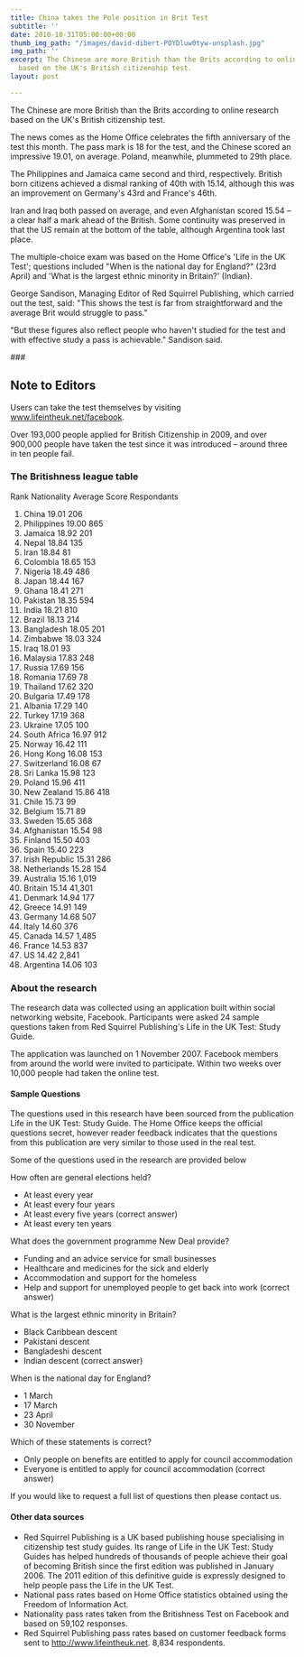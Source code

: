 ```yaml
---
title: China takes the Pole position in Brit Test
subtitle: ''
date: 2010-10-31T05:00:00+00:00
thumb_img_path: "/images/david-dibert-POYDluw0tyw-unsplash.jpg"
img_path: ''
excerpt: The Chinese are more British than the Brits according to online research
  based on the UK's British citizenship test.
layout: post

---
```

The Chinese are more British than the Brits according to online research based on the UK's British citizenship test.

The news comes as the Home Office celebrates the fifth anniversary of the test this month. The pass mark is 18 for the test, and the Chinese scored an impressive 19.01, on average. Poland, meanwhile, plummeted to 29th place.

The Philippines and Jamaica came second and third, respectively. British born citizens achieved a dismal ranking of 40th with 15.14, although this was an improvement on Germany's 43rd and France's 46th.

Iran and Iraq both passed on average, and even Afghanistan scored 15.54 – a clear half a mark ahead of the British. Some continuity was preserved in that the US remain at the bottom of the table, although Argentina took last place.

The multiple-choice exam was based on the Home Office's 'Life in the UK Test'; questions included "When is the national day for England?" (23rd April) and 'What is the largest ethnic minority in Britain?' (Indian).

George Sandison, Managing Editor of Red Squirrel Publishing, which carried out the test, said: "This shows the test is far from straightforward and the average Brit would struggle to pass."

"But these figures also reflect people who haven't studied for the test and with effective study a pass is achievable." Sandison said.

\###

## Note to Editors

Users can take the test themselves by visiting www.lifeintheuk.net/facebook.

Over 193,000 people applied for British Citizenship in 2009, and over 900,000 people have taken the test since it was introduced – around three in ten people fail.

### The Britishness league table

Rank	Nationality	Average Score	Respondants
1.	China	19.01	206
2.	Philippines	19.00	865
3.	Jamaica	18.92	201
4.	Nepal	18.84	135
5.	Iran	18.84	81
6.	Colombia	18.65	153
7.	Nigeria	18.49	486
8.	Japan	18.44	167
9.	Ghana	18.41	271
10.	Pakistan	18.35	594
11.	India	18.21	810
12.	Brazil	18.13	214
13.	Bangladesh	18.05	201
14.	Zimbabwe	18.03	324
15.	Iraq	18.01	93
16.	Malaysia	17.83	248
17.	Russia	17.69	156
18.	Romania	17.69	78
19.	Thailand	17.62	320
20.	Bulgaria	17.49	178
21.	Albania	17.29	140
22.	Turkey	17.19	368
23.	Ukraine	17.05	100
24.	South Africa	16.97	912
25.	Norway	16.42	111
26.	Hong Kong	16.08	153
27.	Switzerland	16.08	67
28.	Sri Lanka	15.98	123
29.	Poland	15.96	411
30.	New Zealand	15.86	418
31.	Chile	15.73	99
32.	Belgium	15.71	89
33.	Sweden	15.65	368
34.	Afghanistan	15.54	98
35.	Finland	15.50	403
36.	Spain	15.40	223
37.	Irish Republic	15.31	286
38.	Netherlands	15.28	154
39.	Australia	15.16	1,019
40.	Britain	15.14	41,301
41.	Denmark	14.94	177
42.	Greece	14.91	149
43.	Germany	14.68	507
44.	Italy	14.60	376
45.	Canada	14.57	1,485
46.	France	14.53	837
47.	US	14.42	2,841
48.	Argentina	14.06	103

### About the research
The research data was collected using an application built within social networking website, Facebook. Participants were asked 24 sample questions taken from Red Squirrel Publishing's Life in the UK Test: Study Guide.

The application was launched on 1 November 2007. Facebook members from around the world were invited to participate. Within two weeks over 10,000 people had taken the online test.

#### Sample Questions
The questions used in this research have been sourced from the publication Life in the UK Test: Study Guide. The Home Office keeps the official questions secret, however reader feedback indicates that the questions from this publication are very similar to those used in the real test.

Some of the questions used in the research are provided below

How often are general elections held?
+ At least every year
+ At least every four years
+ At least every five years (correct answer)
+ At least every ten years

What does the government programme New Deal provide?
+ Funding and an advice service for small businesses
+ Healthcare and medicines for the sick and elderly
+ Accommodation and support for the homeless
+ Help and support for unemployed people to get back into work (correct answer)

What is the largest ethnic minority in Britain?
+ Black Caribbean descent
+ Pakistani descent
+ Bangladeshi descent
+ Indian descent (correct answer)

When is the national day for England?
+ 1 March
+ 17 March
+ 23 April
+ 30 November

Which of these statements is correct?
+ Only people on benefits are entitled to apply for council accommodation
+ Everyone is entitled to apply for council accommodation (correct answer)

If you would like to request a full list of questions then please contact us.

#### Other data sources

+ Red Squirrel Publishing is a UK based publishing house specialising in citizenship test study guides. Its range of Life in the UK Test: Study Guides has helped hundreds of thousands of people achieve their goal of becoming British since the first edition was published in January 2006. The 2011 edition of this definitive guide is expressly designed to help people pass the Life in the UK Test.
+ National pass rates based on Home Office statistics obtained using the Freedom of Information Act.
+ Nationality pass rates taken from the Britishness Test on Facebook and based on 59,102 responses.
+ Red Squirrel Publishing pass rates based on customer feedback forms sent to http://www.lifeintheuk.net. 8,834 respondents.